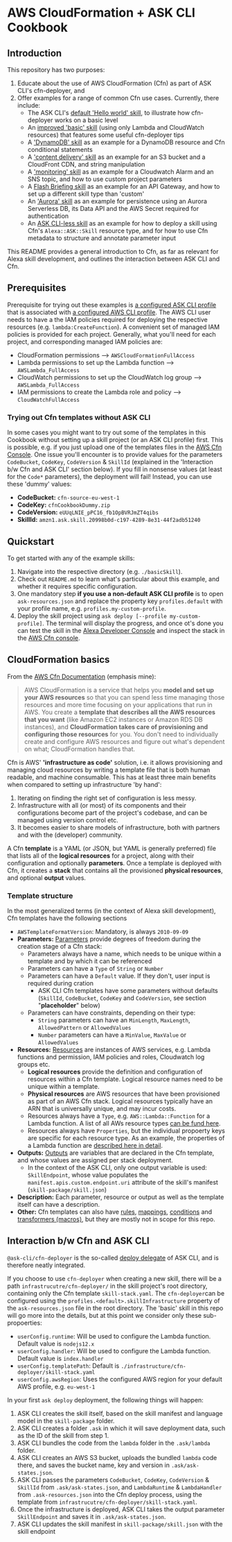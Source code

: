 
# AWS CloudFormation + ASK CLI Cookbook

## Introduction

This repository has two purposes:
1. Educate about the use of AWS CloudFormation (Cfn) as part of ASK CLI's cfn-deployer, and
2. Offer examples for a range of common Cfn use cases. Currently, there include:
    - The ASK CLI's [default 'Hello world' skill](./mainline/--/01_defaultSkill), to illustrate how cfn-deployer works on a basic level
    - An [improved 'basic' skill](./mainline/--/02_basicSkill) (using only Lambda and CloudWatch resources) that features some useful cfn-deployer tips
    - A ['DynamoDB' skill](./mainline/--/03_dynamoDbSkill) as an example for a DynamoDB resource and Cfn conditional statements
    - A ['content delivery' skill](./mainline/--/04_cloudFrontSkill) as an example for an S3 bucket and a CloudFront CDN, and string manipulation
    - A ['monitoring' skill](./mainline/--/05_cloudWatchAlarmSkill) as an example for a Cloudwatch Alarm and an SNS topic, and how to use custom project parameters
    - A [Flash Briefing skill](./mainline/--/06_apiGatewaySkill) as an example for an API Gateway, and how to set up a different skill type than 'custom'
    - An ['Aurora' skill](./mainline/--/07_apiGatewaySkill) as an example for persistence using an Aurora Serverless DB, its Data API and the AWS Secret required for authentication
    - An [ASK CLI-less skill](./mainline/--/xx_DeployWithoutAskCli) as an example for how to deploy a skill using Cfn's `Alexa::ASK::Skill` resource type, and for how to use Cfn metadata to structure and annotate parameter input

This README provides a general introduction to Cfn, as far as relevant for Alexa skill development, and outlines the interaction between ASK CLI and Cfn.

## Prerequisites

Prerequisite for trying out these examples is [a configured ASK CLI profile](https://developer.amazon.com/en-US/docs/alexa/smapi/ask-cli-command-reference.html#configure-command) that is associated with [a configured AWS CLI profile](https://docs.aws.amazon.com/cli/latest/userguide/cli-configure-files.html). The AWS CLI user needs to have a the IAM policies required for deploying the respective resources (e.g. `lambda:CreateFunction`).
A convenient set of managed IAM policies is provided for each project. Generally, what you'll need for each project, and corresponding managed IAM policies are:
- CloudFormation permissions --> `AWSCloudFormationFullAccess`
- Lambda permissions to set up the Lambda function --> `AWSLambda_FullAccess`
- CloudWatch permissions to set up the CloudWatch log group --> `AWSLambda_FullAccess`
- IAM permissions to create the Lambda role and policy --> `CloudWatchFullAccess`

### Trying out Cfn templates without ASK CLI

In some cases you might want to try out some of the templates in this Cookbook without setting up a skill project (or an ASK CLI profile) first. This is possible, e.g. if you just upload one of the templates files in the [AWS Cfn Console](https://console.aws.amazon.com/cloudformation/home). One issue you'll encounter is to provide values for the parameters `CodeBucket`, `CodeKey`, `CodeVersion` & `SkillId` (explained in the 'Interaction b/w Cfn and ASK CLI' section below). If you fill in nonsense values (at least for the `Code*` parameters), the deployment will fail!
Instead, you can use these 'dummy' values:
- **CodeBucket:** `cfn-source-eu-west-1`
- **CodeKey:** `cfnCookbookDummy.zip`
- **CodeVersion:** `eUUqLNIE_pPC16_fb1OpBVRJmZT4qibs`
- **SkillId:** `amzn1.ask.skill.20998b0d-c197-4289-8e31-44f2adb51240`

## Quickstart

To get started with any of the example skills: 
1. Navigate into the respective directory (e.g. `./basicSkill`).
2. Check out `README.md` to learn what's particular about this example, and whether it requires specific configuration.
3. One mandatory step **if you use a non-default ASK CLI profile** is to open `ask-resources.json` and replace the property key `profiles.default` with your profile name, e.g. `profiles.my-custom-profile`.
4. Deploy the skill project using `ask deploy [--profile my-custom-profile]`. The terminal will display the progress, and once ot's done you can test the skill in the [Alexa Developer Console](https://developer.amazon.com/alexa/console/ask) and inspect the stack in the [AWS Cfn console](https://console.aws.amazon.com/cloudformation/home).

## CloudFormation basics

From the [AWS Cfn Documentation](https://docs.aws.amazon.com/AWSCloudFormation/latest/UserGuide/Welcome.html) (emphasis mine):
> AWS CloudFormation is a service that helps you **model and set up your AWS resources** so that you can spend less time managing those resources and more time focusing on your applications that run in AWS. You create a **template that describes all the AWS resources that you want** (like Amazon EC2 instances or Amazon RDS DB instances), and **CloudFormation takes care of provisioning and configuring those resources** for you. You don't need to individually create and configure AWS resources and figure out what's dependent on what; CloudFormation handles that.

Cfn is AWS' **'infrastructure as code'** solution,  i.e. it allows provisioning and managing  cloud resources by writing a template file that is both human readable, and machine consumable. This has at least three main benefits when compared to setting up infrastructure 'by hand':
1. Iterating on finding the right set of configuration is less messy.
2. Infrastructure with all (or most) of its components and their configurations become part of the project's codebase, and can be managed using version control etc.
3. It becomes easier to share models of infrastructure, both with partners and with the (developer) community.

A Cfn **template** is a YAML (or JSON, but YAML is generally preferred) file that lists all of the **logical resources** for a project, along with their configuration and optionally **parameters**.
Once a template is deployed with Cfn, it creates a **stack** that contains all the provisioned **physical resources**, and optional **output** values.

### Template structure

In the most generalized terms (in the context of Alexa skill development), Cfn templates have the following sections
- `AWSTemplateFormatVersion`: Mandatory, is always `2010-09-09`
- **Parameters:** [Parameters](https://docs.aws.amazon.com/AWSCloudFormation/latest/UserGuide/parameters-section-structure.html) provide degrees of freedom during the creation stage of a Cfn stack:
    - Parameters always have a name, which needs to be unique within a template and by which it can be referenced
    - Parameters can have a `Type` of `String` or `Number`
    - Parameters can have a `Default` value. If they don't, user input is required during cration
        - ASK CLI Cfn templates have some parameters without defaults (`SkillId`, `CodeBucket`, `CodeKey` and `CodeVersion`, see section "**placeholder**" below)
    - Parameters can have constraints, depending on their type:
        - `String` parameters can have an `MinLength`, `MaxLength`, `AllowedPattern` or `AllowedValues`
        - `Number` parameters can have a `MinValue`, `MaxValue` or `AllowedValues` 
- **Resources:** [Resources](https://docs.aws.amazon.com/AWSCloudFormation/latest/UserGuide/resources-section-structure.html) are instances of AWS services, e.g. Lambda functions and permission, IAM policies and roles, Cloudwatch log groups etc.
    - **Logical resources** provide the definition and configuration of resources within a Cfn template. Logical resource names need to be unique within a template.
    - **Physical resources** are AWS resources that have been provisioned as part of an AWS Cfn stack. Logical resources typically have an ARN that is universally unique, and may incur costs.
    - Resources always have a `Type`, e.g. `AWS::Lambda::Function` for a Lambda function. A list of all AWs resource types [can be fund here](https://docs.aws.amazon.com/AWSCloudFormation/latest/UserGuide/aws-template-resource-type-ref.html).
    - Resources always have `Properties`, but the individual propoerty keys are specific for each resource type. As an example, the properties of a Lambda function are [described here in detail](https://docs.aws.amazon.com/AWSCloudFormation/latest/UserGuide/aws-resource-lambda-function.html).
- **Outputs:** [Outputs](https://docs.aws.amazon.com/AWSCloudFormation/latest/UserGuide/outputs-section-structure.html) are variables that are declared in the Cfn template, and whose values are assigned per stack deployment.
    - In the context of the ASK CLI, only one output variable is used: `SkillEndpoint`, whose value populates the `manifest.apis.custom.endpoint.uri` attribute of the skill's manifest (`skill-package/skill.json`)
- **Description:** Each parameter, resource or output as well as the template itself can have a description. 
- **Other:** Cfn templates can also have [rules](https://docs.aws.amazon.com/AWSCloudFormation/latest/UserGuide/rules-section-structure.html), [mappings](https://docs.aws.amazon.com/AWSCloudFormation/latest/UserGuide/mappings-section-structure.html), [conditions](https://docs.aws.amazon.com/AWSCloudFormation/latest/UserGuide/conditions-section-structure.html) and [transformers (macros)](https://docs.aws.amazon.com/AWSCloudFormation/latest/UserGuide/transform-section-structure.html), but they are mostly not in scope for this repo.

## Interaction b/w Cfn and ASK CLI

`@ask-cli/cfn-deployer` is the so-called [deploy delegate](https://github.com/alexa/ask-cli/tree/develop/lib/builtins/deploy-delegates) of ASK CLI, and is therefore neatly integrated.

If you choose to use `cfn-deployer` when creating a new skill, there will be a path `infrastrucutre/cfn-deployer/` in the skill project's root directory, containing only the Cfn template `skill-stack.yaml`.
The `cfn-deployer`can be configured using the `profiles.<default>.skillInfrastructure` property of the `ask-resources.json` file in the root directory. The 'basic' skill in this repo will go more into the details, but at this point we consider only these sub-propoerties:
- `userConfig.runtime`: Will be used to configure the Lambda function. Default value is `nodejs12.x`
- `userConfig.handler`: Will be used to configure the Lambda function. Default value is `index.handler`
- `userConfig.templatePath`: Default is `./infrastructure/cfn-deployer/skill-stack.yaml`
- `userConfig.awsRegion`: Uses the configured AWS region for your default AWS profile, e.g. `eu-west-1`

In your first `ask deploy` deployment, the following things will happen:
1. ASK CLI creates the skill itself, based on the skill manifest and language model in the `skill-package` folder.
2. ASK CLI creates a folder `.ask` in which it will save deployment data, such as the ID of the skill from step 1.
3. ASK CLI bundles the code from the `lambda` folder in the `.ask/lambda` folder.
4. ASK CLI creates an AWS S3 bucket, uploads the bundled `lambda` code there, and saves the bucket name, key and version in `.ask/ask-states.json`.
5. ASK CLI passes the parameters `CodeBucket`, `CodeKey`, `CodeVersion` & `SkillId` from `.ask/ask-states.json`, and `LambdaRuntime` & `LambdaHandler` from `.ask-resources.json` into the Cfn deploy process, using the template from `infrastrucutre/cfn-deployer/skill-stack.yaml`.
6. Once the infrastructure is deployed, ASK CLI takes the output parameter `SkillEndpoint` and saves it in `.ask/ask-states.json`.
7. ASK CLI updates the skill manifest in `skill-package/skill.json` with the skill endpoint
